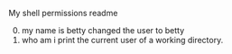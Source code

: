 My shell permissions readme

0. my name is betty
changed the user to betty
1. who am i
print the current user of a working directory.
